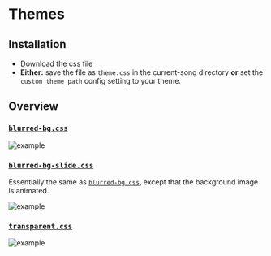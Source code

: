 # Themes

## Installation

* Download the css file
* **Either:** save the file as `theme.css` in the current-song directory **or** set the `custom_theme_path` config
  setting to your theme.

## Overview

### [`blurred-bg.css`](blurred-bg.css)

![example](https://i.imgur.com/cWXBunf.png)

### [`blurred-bg-slide.css`](blurred-bg-slide.css)

Essentially the same as [`blurred-bg.css`](blurred-bg.css), except that the background image is animated.

![example](https://i.imgur.com/cWXBunf.png)

### [`transparent.css`](transparent.css)

![example](https://i.imgur.com/QdbJGoB.png)
